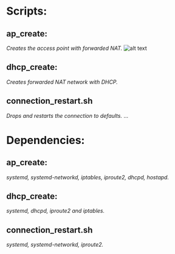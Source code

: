 # Scripts:  
## ap_create:  
*Creates the access point with forwarded NAT.*
![alt text](https://github.com/krystianbajno/scripts/blob/testing/networking/git.gif "GIF HERE")   
## dhcp_create:  
*Creates forwarded NAT network with DHCP.* 
## connection_restart.sh  
*Drops and restarts the connection to defaults.*
...

# Dependencies:  
## ap_create:  
*systemd, systemd-networkd, iptables, iproute2, dhcpd, hostapd.* 
## dhcp_create:
*systemd, dhcpd, iproute2 and iptables.*
## connection_restart.sh
*systemd, systemd-networkd, iproute2.*
